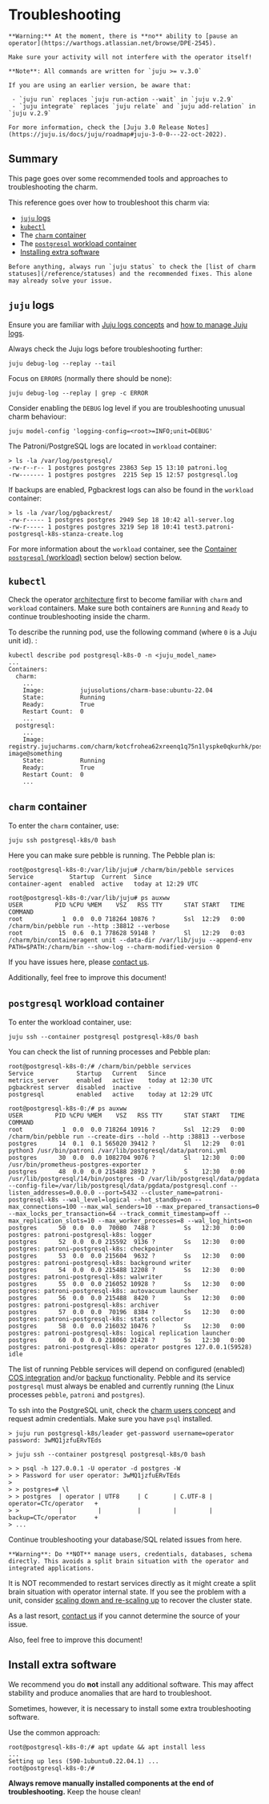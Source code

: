


# Troubleshooting

```{caution}
**Warning:** At the moment, there is **no** ability to [pause an operator](https://warthogs.atlassian.net/browse/DPE-2545).

Make sure your activity will not interfere with the operator itself!
```

```{note}
**Note**: All commands are written for `juju >= v.3.0`

If you are using an earlier version, be aware that:

 - `juju run` replaces `juju run-action --wait` in `juju v.2.9` 
 - `juju integrate` replaces `juju relate` and `juju add-relation` in `juju v.2.9`

For more information, check the [Juju 3.0 Release Notes](https://juju.is/docs/juju/roadmap#juju-3-0-0---22-oct-2022).
```

## Summary
This page goes over some recommended tools and approaches to troubleshooting the charm.

This reference goes over how to troubleshoot this charm via:
- [`juju` logs](#logs)
- [`kubectl`](#kubectl)
- The [`charm` container](#container-charm)
- The [`postgresql` workload container](#container-postgresql)
- [Installing extra software](#install-extra-software)

```{note}
Before anything, always run `juju status` to check the [list of charm statuses](/reference/statuses) and the recommended fixes. This alone may already solve your issue. 
```
## `juju` logs

Ensure you are familiar with [Juju logs concepts](https://juju.is/docs/juju/log) and [how to manage Juju logs](https://juju.is/docs/juju/manage-logs).

Always check the Juju logs before troubleshooting further:
```text
juju debug-log --replay --tail
```

Focus on `ERRORS` (normally there should be none):
```text
juju debug-log --replay | grep -c ERROR
```

Consider enabling the `DEBUG` log level if you are troubleshooting unusual charm behaviour:
```text
juju model-config 'logging-config=<root>=INFO;unit=DEBUG'
```

The Patroni/PostgreSQL logs are located in `workload` container:
```text
> ls -la /var/log/postgresql/
-rw-r--r-- 1 postgres postgres 23863 Sep 15 13:10 patroni.log
-rw------- 1 postgres postgres  2215 Sep 15 12:57 postgresql.log
```
If backups are enabled, Pgbackrest logs can also be found in the `workload` container:
```text
> ls -la /var/log/pgbackrest/
-rw-r----- 1 postgres postgres 2949 Sep 18 10:42 all-server.log
-rw-r----- 1 postgres postgres 3219 Sep 18 10:41 test3.patroni-postgresql-k8s-stanza-create.log
```
For more information about the `workload` container, see the [Container `postgresql` (workload)]() section below) section below.

## `kubectl`

Check the operator [architecture](/explanation/architecture) first to become familiar with `charm` and `workload` containers. Make sure both containers are `Running` and `Ready` to continue troubleshooting inside the charm. 

To describe the running pod, use the following command (where `0` is a Juju unit id). :
```text
kubectl describe pod postgresql-k8s-0 -n <juju_model_name>
...
Containers:
  charm:
    ...
    Image:          jujusolutions/charm-base:ubuntu-22.04
    State:          Running
    Ready:          True
    Restart Count:  0
    ...
  postgresql:
    ...
    Image:          registry.jujucharms.com/charm/kotcfrohea62xreenq1q75n1lyspke0qkurhk/postgresql-image@something
    State:          Running
    Ready:          True
    Restart Count:  0
    ...
```

## `charm` container

To enter the `charm` container, use:
```text
juju ssh postgresql-k8s/0 bash
```

Here you can make sure pebble is running. The Pebble plan is: 
```text
root@postgresql-k8s-0:/var/lib/juju# /charm/bin/pebble services
Service          Startup  Current  Since
container-agent  enabled  active   today at 12:29 UTC

root@postgresql-k8s-0:/var/lib/juju# ps auxww
USER         PID %CPU %MEM    VSZ   RSS TTY      STAT START   TIME COMMAND
root           1  0.0  0.0 718264 10876 ?        Ssl  12:29   0:00 /charm/bin/pebble run --http :38812 --verbose
root          15  0.6  0.1 778628 59148 ?        Sl   12:29   0:03 /charm/bin/containeragent unit --data-dir /var/lib/juju --append-env PATH=$PATH:/charm/bin --show-log --charm-modified-version 0
```

If you have issues here, please [contact us](/reference/contacts).

Additionally, feel free to improve this document!

## `postgresql` workload container

To enter the workload container, use:
```text
juju ssh --container postgresql postgresql-k8s/0 bash
```
You can check the list of running processes and Pebble plan:

```text
root@postgresql-k8s-0:/# /charm/bin/pebble services
Service            Startup   Current   Since
metrics_server     enabled   active    today at 12:30 UTC
pgbackrest server  disabled  inactive  -
postgresql         enabled   active    today at 12:29 UTC

root@postgresql-k8s-0:/# ps auxww
USER         PID %CPU %MEM    VSZ   RSS TTY      STAT START   TIME COMMAND
root           1  0.0  0.0 718264 10916 ?        Ssl  12:29   0:00 /charm/bin/pebble run --create-dirs --hold --http :38813 --verbose
postgres      14  0.1  0.1 565020 39412 ?        Sl   12:29   0:01 python3 /usr/bin/patroni /var/lib/postgresql/data/patroni.yml
postgres      30  0.0  0.0 1082704 9076 ?        Sl   12:30   0:00 /usr/bin/prometheus-postgres-exporter
postgres      48  0.0  0.0 215488 28912 ?        S    12:30   0:00 /usr/lib/postgresql/14/bin/postgres -D /var/lib/postgresql/data/pgdata --config-file=/var/lib/postgresql/data/pgdata/postgresql.conf --listen_addresses=0.0.0.0 --port=5432 --cluster_name=patroni-postgresql-k8s --wal_level=logical --hot_standby=on --max_connections=100 --max_wal_senders=10 --max_prepared_transactions=0 --max_locks_per_transaction=64 --track_commit_timestamp=off --max_replication_slots=10 --max_worker_processes=8 --wal_log_hints=on
postgres      50  0.0  0.0  70080  7488 ?        Ss   12:30   0:00 postgres: patroni-postgresql-k8s: logger 
postgres      52  0.0  0.0 215592  9136 ?        Ss   12:30   0:00 postgres: patroni-postgresql-k8s: checkpointer 
postgres      53  0.0  0.0 215604  9632 ?        Ss   12:30   0:00 postgres: patroni-postgresql-k8s: background writer 
postgres      54  0.0  0.0 215488 12208 ?        Ss   12:30   0:00 postgres: patroni-postgresql-k8s: walwriter 
postgres      55  0.0  0.0 216052 10928 ?        Ss   12:30   0:00 postgres: patroni-postgresql-k8s: autovacuum launcher 
postgres      56  0.0  0.0 215488  8420 ?        Ss   12:30   0:00 postgres: patroni-postgresql-k8s: archiver 
postgres      57  0.0  0.0  70196  8384 ?        Ss   12:30   0:00 postgres: patroni-postgresql-k8s: stats collector 
postgres      58  0.0  0.0 216032 10476 ?        Ss   12:30   0:00 postgres: patroni-postgresql-k8s: logical replication launcher 
postgres      60  0.0  0.0 218060 21428 ?        Ss   12:30   0:00 postgres: patroni-postgresql-k8s: operator postgres 127.0.0.1(59528) idle
```

The list of running Pebble services will depend on configured (enabled) [COS integration](/how-to/monitoring-cos/enable-monitoring) and/or [backup](/how-to/back-up-and-restore/create-a-backup) functionality. Pebble and its service `postgresql` must always be enabled and currently running (the Linux processes `pebble`, `patroni` and `postgres`).

To ssh into the PostgreSQL unit, check the [charm users concept](/explanation/users) and request admin credentials. Make sure you have `psql` installed.
```text
> juju run postgresql-k8s/leader get-password username=operator
password: 3wMQ1jzfuERvTEds

> juju ssh --container postgresql postgresql-k8s/0 bash

> > psql -h 127.0.0.1 -U operator -d postgres -W
> > Password for user operator: 3wMQ1jzfuERvTEds
>
> > postgres=# \l
> > postgres  | operator | UTF8     | C       | C.UTF-8 | operator=CTc/operator   +
> >           |          |          |         |         | backup=CTc/operator     +
> ...
```
Continue troubleshooting your database/SQL related issues from here.<br/>
```{caution}
**Warning**: Do **NOT** manage users, credentials, databases, schema directly. This avoids a split brain situation with the operator and integrated applications.
```

It is NOT recommended to restart services directly as it might create a split brain situation with operator internal state. If you see the problem with a unit, consider [scaling down and re-scaling up](/tutorial/4-scale-replicas) to recover the cluster state.

As a last resort, [contact us](/reference/contacts) if you cannot determine the source of your issue.

Also, feel free to improve this document!


## Install extra software

We recommend you do **not** install any additional software. This may affect stability and produce anomalies that are hard to troubleshoot.

Sometimes, however, it is necessary to install some extra troubleshooting software. 

Use the common approach:
```console
root@postgresql-k8s-0:/# apt update && apt install less
...
Setting up less (590-1ubuntu0.22.04.1) ...
root@postgresql-k8s-0:/#
```

**Always remove manually installed components at the end of troubleshooting.** Keep the house clean!

